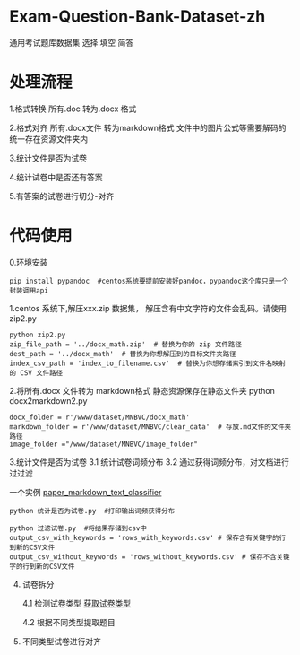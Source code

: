 # Exam-Question-Bank-Dataset-zh
通用考试题库数据集  选择 填空 简答
# 处理流程
1.格式转换 所有.doc 转为.docx 格式

2.格式对齐 所有.docx文件 转为markdown格式 文件中的图片公式等需要解码的统一存在资源文件夹内

3.统计文件是否为试卷

4.统计试卷中是否还有答案

5.有答案的试卷进行切分-对齐

# 代码使用
0.环境安装
   
    pip install pypandoc  #centos系统要提前安装好pandoc，pypandoc这个库只是一个封装调用api

1.centos 系统下,解压xxx.zip 数据集， 解压含有中文字符的文件会乱码。请使用zip2.py
    
    python zip2.py
    zip_file_path = '../docx_math.zip'  # 替换为你的 zip 文件路径
    dest_path = '../docx_math'  # 替换为你想解压到的目标文件夹路径
    index_csv_path = 'index_to_filename.csv'  # 替换为你想存储索引到文件名映射的 CSV 文件路径


2.将所有.docx 文件转为 markdown格式  静态资源保存在静态文件夹
 python docx2markdown2.py  
     
    docx_folder = r'/www/dataset/MNBVC/docx_math' 
    markdown_folder = r'/www/dataset/MNBVC/clear_data'  # 存放.md文件的文件夹路径
    image_folder ="/www/dataset/MNBVC/image_folder"

3.统计文件是否为试卷
  3.1 统计试卷词频分布
  3.2 通过获得词频分布，对文档进行过过滤

一个实例 [paper_markdown_text_classifier](./paper_markdown_text_classifier.md)
                     
    python 统计是否为试卷.py  #打印输出词频获得分布
    
    python 过滤试卷.py  #将结果存储到csv中
    output_csv_with_keywords = 'rows_with_keywords.csv' # 保存含有关键字的行到新的CSV文件
    output_csv_without_keywords = 'rows_without_keywords.csv' # 保存不含关键字的行到新的CSV文件



<!-- 4.统计为试卷的文件中是否含有答案

    python 判断是否有答案.py
    output_csv_with_answers = 'rows_with_answers.csv' #含有答案的
    output_csv_without_answers = 'rows_without_answers.csv' #不含有答案的

5.含有答案的试卷进行切分-对齐尝试

    python 有答案试卷切分-对齐.py
     csv_file = 'rows_with_keywords.csv' #结果输出到 rows_with_keywords.csv -->

4. 试卷拆分

    4.1 检测试卷类型
       [获取试卷类型](./notebook/get_question_and_answer.ipynb)

    4.2 根据不同类型提取题目


5. 不同类型试卷进行对齐
